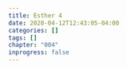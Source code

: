 ```yaml
---
title: Esther 4
date: 2020-04-12T12:43:05-04:00
categories: []
tags: []
chapter: "004"
inprogress: false
---
```



